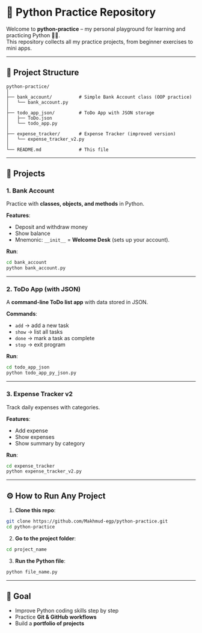 # 🐍 Python Practice Repository  

Welcome to **python-practice** – my personal playground for learning and practicing Python 🧑‍💻.  
This repository collects all my practice projects, from beginner exercises to mini apps.  

---

## 📂 Project Structure  

```
python-practice/
│
├── bank_account/          # Simple Bank Account class (OOP practice)
│   └── bank_account.py
│
├── todo_app_json/         # ToDo App with JSON storage
│   ├── ToDo.json
│   └── todo_app.py
│
├── expense_tracker/       # Expense Tracker (improved version)
│   └── expense_tracker_v2.py
│
└── README.md              # This file
```

---

## 🚀 Projects  

### 1. Bank Account  
Practice with **classes, objects, and methods** in Python.  

**Features**:  
- Deposit and withdraw money  
- Show balance  
- Mnemonic: `__init__` = **Welcome Desk** (sets up your account).  

**Run**:  
```bash
cd bank_account
python bank_account.py
```

---

### 2. ToDo App (with JSON)  
A **command-line ToDo list app** with data stored in JSON.  

**Commands**:  
- `add` → add a new task  
- `show` → list all tasks  
- `done` → mark a task as complete  
- `stop` → exit program  

**Run**:  
```bash
cd todo_app_json
python todo_app_py_json.py
```

---

### 3. Expense Tracker v2  
Track daily expenses with categories.  

**Features**:  
- Add expense  
- Show expenses  
- Show summary by category  

**Run**:  
```bash
cd expense_tracker
python expense_tracker_v2.py
```

---

## ⚙️ How to Run Any Project  

1. **Clone this repo**:  
```bash
git clone https://github.com/Makhmud-egp/python-practice.git
cd python-practice
```

2. **Go to the project folder**:  
```bash
cd project_name
```

3. **Run the Python file**:  
```bash
python file_name.py
```

---

## 🎯 Goal  

- Improve Python coding skills step by step  
- Practice **Git & GitHub workflows**  
- Build a **portfolio of projects**  
